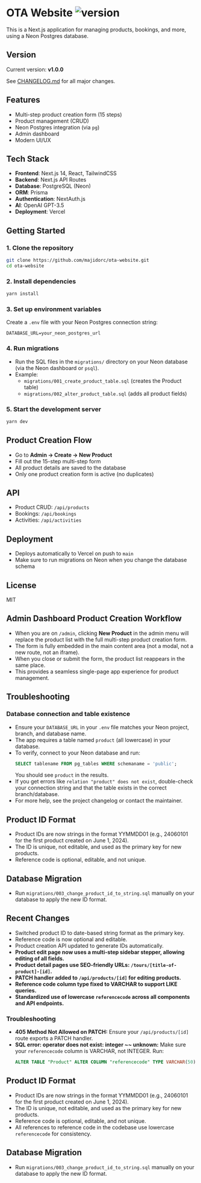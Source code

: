 # OTA Website ![version](https://img.shields.io/badge/version-v1.0.0-blue)

This is a Next.js application for managing products, bookings, and more, using a Neon Postgres database.

## Version

Current version: **v1.0.0**

See [CHANGELOG.md](./CHANGELOG.md) for all major changes.

## Features
- Multi-step product creation form (15 steps)
- Product management (CRUD)
- Neon Postgres integration (via `pg`)
- Admin dashboard
- Modern UI/UX

## Tech Stack

- **Frontend**: Next.js 14, React, TailwindCSS
- **Backend**: Next.js API Routes
- **Database**: PostgreSQL (Neon)
- **ORM**: Prisma
- **Authentication**: NextAuth.js
- **AI**: OpenAI GPT-3.5
- **Deployment**: Vercel

## Getting Started

### 1. Clone the repository
```sh
git clone https://github.com/majidorc/ota-website.git
cd ota-website
```

### 2. Install dependencies
```sh
yarn install
```

### 3. Set up environment variables
Create a `.env` file with your Neon Postgres connection string:
```
DATABASE_URL=your_neon_postgres_url
```

### 4. Run migrations
- Run the SQL files in the `migrations/` directory on your Neon database (via the Neon dashboard or `psql`).
- Example:
  - `migrations/001_create_product_table.sql` (creates the Product table)
  - `migrations/002_alter_product_table.sql` (adds all product fields)

### 5. Start the development server
```sh
yarn dev
```

## Product Creation Flow
- Go to **Admin → Create → New Product**
- Fill out the 15-step multi-step form
- All product details are saved to the database
- Only one product creation form is active (no duplicates)

## API
- Product CRUD: `/api/products`
- Bookings: `/api/bookings`
- Activities: `/api/activities`

## Deployment
- Deploys automatically to Vercel on push to `main`
- Make sure to run migrations on Neon when you change the database schema

## License
MIT 

## Admin Dashboard Product Creation Workflow

- When you are on `/admin`, clicking **New Product** in the admin menu will replace the product list with the full multi-step product creation form.
- The form is fully embedded in the main content area (not a modal, not a new route, not an iframe).
- When you close or submit the form, the product list reappears in the same place.
- This provides a seamless single-page app experience for product management. 

## Troubleshooting

### Database connection and table existence
- Ensure your `DATABASE_URL` in your `.env` file matches your Neon project, branch, and database name.
- The app requires a table named `product` (all lowercase) in your database.
- To verify, connect to your Neon database and run:
  ```sql
  SELECT tablename FROM pg_tables WHERE schemaname = 'public';
  ```
  You should see `product` in the results.
- If you get errors like `relation "product" does not exist`, double-check your connection string and that the table exists in the correct branch/database.
- For more help, see the project changelog or contact the maintainer. 

## Product ID Format
- Product IDs are now strings in the format YYMMDD01 (e.g., 24060101 for the first product created on June 1, 2024).
- The ID is unique, not editable, and used as the primary key for new products.
- Reference code is optional, editable, and not unique.

## Database Migration
- Run `migrations/003_change_product_id_to_string.sql` manually on your database to apply the new ID format.

## Recent Changes
- Switched product ID to date-based string format as the primary key.
- Reference code is now optional and editable.
- Product creation API updated to generate IDs automatically.
- **Product edit page now uses a multi-step sidebar stepper, allowing editing of all fields.**
- **Product detail pages use SEO-friendly URLs: `/tours/[title-of-product]-[id]`.**
- **PATCH handler added to `/api/products/[id]` for editing products.**
- **Reference code column type fixed to VARCHAR to support LIKE queries.**
- **Standardized use of lowercase `referencecode` across all components and API endpoints.**

### Troubleshooting
- **405 Method Not Allowed on PATCH:** Ensure your `/api/products/[id]` route exports a PATCH handler.
- **SQL error: operator does not exist: integer ~~ unknown:** Make sure your `referencecode` column is VARCHAR, not INTEGER. Run:
  ```sql
  ALTER TABLE "Product" ALTER COLUMN "referencecode" TYPE VARCHAR(50) USING "referencecode"::VARCHAR;
  ```

## Product ID Format
- Product IDs are now strings in the format YYMMDD01 (e.g., 24060101 for the first product created on June 1, 2024).
- The ID is unique, not editable, and used as the primary key for new products.
- Reference code is optional, editable, and not unique.
- All references to reference code in the codebase use lowercase `referencecode` for consistency.

## Database Migration
- Run `migrations/003_change_product_id_to_string.sql` manually on your database to apply the new ID format. 